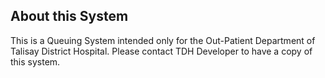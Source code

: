 
## About this System

This is a Queuing System intended only for the Out-Patient Department of Talisay District Hospital. Please contact TDH Developer to have a copy of this system. 
